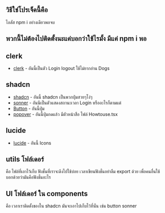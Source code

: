 ## วิธีใช่โปรเจ็คนี้คือ
ไอสัส npm i อย่างเดียวพอจบ
## พวกนี้ไม่ต้องไปติดตั้งนะแค่บอกว่าใช้ไรมั้ง มีแค่ npm i พอ
## clerk
- [clerk](https://clerk.com/docs/quickstarts/nextjs) - อันนี้เป็นตัว Login logout ใช้ไม่ยากอ่าน Dogs
## shadcn
- [shadcn](https://ui.shadcn.com/docs/installation/next) - อันนี้ shadcn เป็นพวกปุ่มสวยๆโง่ๆ
- [sonner](https://ui.shadcn.com/docs/components/sonner) - อันนีเป็นตัวแสดงสถานะเวลา Login หรืออะไรก็ตามแต่
- [Button](https://ui.shadcn.com/docs/components/button) - อันนี้ปุ่ม
- [popover](https://ui.shadcn.com/docs/components/popover) - อันนี้ปุ่มกดแล้ว มีตัวหน้าสือ ไฟล์ Howtouse.tsx
## lucide
- [lucide](https://lucide.dev/guide/packages/lucide-react) - อันนี้ Icons 

## utils โฟล์เดอร์
คือ ไฟล์ที่เอาไว้เก็บ ฟังชั้นที่เราจะดึงไปใช้บ่อย เวลาเขียนฟังชั่นอย่าลืม export ด้วย เพื่อคนอื่นใช้ บอกด้วยว่ามันคือฟังชั่นอะไร

## UI โฟล์เดอร์ ใน components
คือ เวลาเราติดตั้งของใน shadcn มันจะเอาไปเก็บไว้ที่นั่น เช่น button sonner